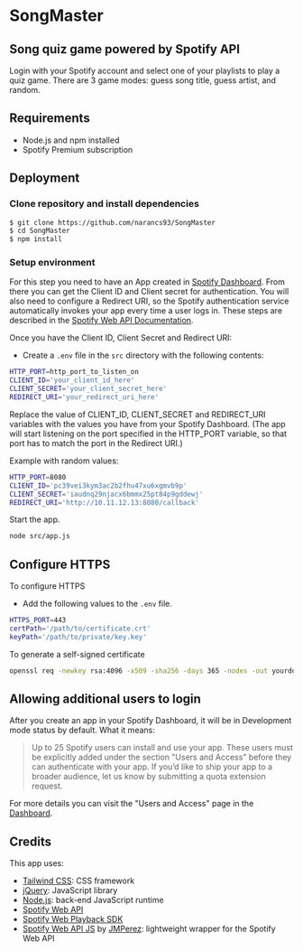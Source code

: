 # SongMaster
##  Song quiz game powered by Spotify API
Login with your Spotify account and select one of your playlists to play a quiz game. There are 3 game modes: guess song title, guess artist, and random.
## Requirements
* Node.js and npm installed
* Spotify Premium subscription

## Deployment
### Clone repository and install dependencies
```sh
$ git clone https://github.com/narancs93/SongMaster
$ cd SongMaster
$ npm install
```
### Setup environment
For this step you need to have an App created in [Spotify Dashboard](https://developer.spotify.com/dashboard). From there you can get the Client ID and Client secret for authentication. You will also need to configure a Redirect URI, so the Spotify authentication service automatically invokes your app every time a user logs in. These steps are described in the [Spotify Web API Documentation](https://developer.spotify.com/documentation/general/guides/authorization/app-settings/).

Once you have the Client ID, Client Secret and Redirect URI:
* Create a ```.env``` file in the ```src``` directory with the following contents:

```sh
HTTP_PORT=http_port_to_listen_on
CLIENT_ID='your_client_id_here'
CLIENT_SECRET='your_client_secret_here'
REDIRECT_URI='your_redirect_uri_here'
```
Replace the value of CLIENT_ID, CLIENT_SECRET and REDIRECT_URI variables with the values you have from your Spotify Dashboard. (The app will start listening on the port specified in the HTTP_PORT variable, so that port has to match the port in the Redirect URI.)

Example with random values:
```sh
HTTP_PORT=8080
CLIENT_ID='pc39vei3kym3ac2b2fhu47xu6xgmvb9p'
CLIENT_SECRET='iaudnq29njacx6bmmx25pt84p9gddewj'
REDIRECT_URI='http://10.11.12.13:8080/callback'
```

Start the app.

```sh
node src/app.js
```


## Configure HTTPS

To configure HTTPS
* Add the following values to the ```.env``` file.

```sh
HTTPS_PORT=443
certPath='/path/to/certificate.crt'
keyPath='/path/to/private/key.key'
```

To generate a self-signed certificate

```sh
openssl req -newkey rsa:4096 -x509 -sha256 -days 365 -nodes -out yourdomain.crt -keyout yourdomain.key
```

## Allowing additional users to login

After you create an app in your Spotify Dashboard, it will be in Development mode status by default. What it means:
> Up to 25 Spotify users can install and use your app. These users must be explicitly added under the section "Users and Access" before they can authenticate with your app. If you’d like to ship your app to a broader audience, let us know by submitting a quota extension request.

For more details you can visit the "Users and Access" page in the [Dashboard](https://developer.spotify.com/dashboard).

## Credits

This app uses:
- [Tailwind CSS](https://tailwindcss.com/): CSS framework
- [jQuery](https://jquery.com/): JavaScript library
- [Node.js](https://nodejs.org/): back-end JavaScript runtime
- [Spotify Web API](https://developer.spotify.com/documentation/web-api/)
- [Spotify Web Playback SDK](https://developer.spotify.com/documentation/web-playback-sdk/)
- [Spotify Web API JS](https://github.com/JMPerez/spotify-web-api-js) by [JMPerez](https://github.com/JMPerez): lightweight wrapper for the Spotify Web API
